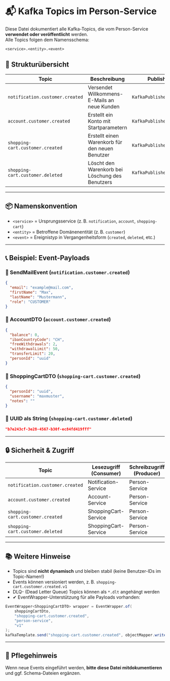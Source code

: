 # 📬 Kafka Topics im Person-Service

Diese Datei dokumentiert alle Kafka-Topics, die vom Person-Service **verwendet oder veröffentlicht** werden.  
Alle Topics folgen dem Namensschema:

```
<service>.<entity>.<event>
```

## 🔁 Strukturübersicht

| Topic                             | Beschreibung                                              | Publisher                     | Empfänger                       | Event-Payload             |
|----------------------------------|-----------------------------------------------------------|-------------------------------|----------------------------------|---------------------------|
| `notification.customer.created`  | Versendet Willkommens-E-Mails an neue Kunden             | `KafkaPublisherService`       | `Notification-Service`           | `SendMailEvent`          |
| `account.customer.created`       | Erstellt ein Konto mit Startparametern                    | `KafkaPublisherService`       | `Account-Service`                | `AccountDTO`             |
| `shopping-cart.customer.created` | Erstellt einen Warenkorb für den neuen Benutzer           | `KafkaPublisherService`       | `ShoppingCart-Service`           | `ShoppingCartDTO`        |
| `shopping-cart.customer.deleted` | Löscht den Warenkorb bei Löschung des Benutzers          | `KafkaPublisherService`       | `ShoppingCart-Service`           | `UUID` als String        |

---

## 📦 Namenskonvention

- `<service>` = Ursprungsservice (z. B. `notification`, `account`, `shopping-cart`)
- `<entity>` = Betroffene Domänenentität (z. B. `customer`)
- `<event>` = Ereignistyp in Vergangenheitsform (`created`, `deleted`, etc.)

---

## 📞 Beispiel: Event-Payloads

### 🔹 SendMailEvent (`notification.customer.created`)
```json
{
  "email": "example@mail.com",
  "firstName": "Max",
  "lastName": "Mustermann",
  "role": "CUSTOMER"
}
```

### 🔹 AccountDTO (`account.customer.created`)
```json
{
  "balance": 0,
  "ibanCountryCode": "CH",
  "freeWithdrawals": 2,
  "withdrawalLimit": 50,
  "transferLimit": 20,
  "personId": "uuid"
}
```

### 🔹 ShoppingCartDTO (`shopping-cart.customer.created`)
```json
{
  "personId": "uuid",
  "username": "maxmuster",
  "notes": ""
}
```

### 🔹 UUID als String (`shopping-cart.customer.deleted`)
```json
"b7e243cf-3e28-4567-b30f-ec84fd419fff"
```

---

## 🔒 Sicherheit & Zugriff

| Topic                             | Lesezugriff (Consumer)             | Schreibzugriff (Producer)         |
|----------------------------------|------------------------------------|-----------------------------------|
| `notification.customer.created`  | Notification-Service               | Person-Service                    |
| `account.customer.created`       | Account-Service                    | Person-Service                    |
| `shopping-cart.customer.created` | ShoppingCart-Service               | Person-Service                    |
| `shopping-cart.customer.deleted` | ShoppingCart-Service               | Person-Service                    |

---

## 📚 Weitere Hinweise

- Topics sind **nicht dynamisch** und bleiben stabil (keine Benutzer-IDs im Topic-Namen!)
- Events können versioniert werden, z. B. `shopping-cart.customer.created.v1`
- DLQ- (Dead Letter Queue) Topics können als `*.dlt` angehängt werden
- ✔ EventWrapper-Unterstützung für alle Payloads vorhanden:

```java
EventWrapper<ShoppingCartDTO> wrapper = EventWrapper.of(
    shoppingCartDto,
    "shopping-cart.customer.created",
    "person-service",
    "v1"
);
kafkaTemplate.send("shopping-cart.customer.created", objectMapper.writeValueAsString(wrapper));
```

---

## 👷 Pflegehinweis

Wenn neue Events eingeführt werden, **bitte diese Datei mitdokumentieren** und ggf. Schema-Dateien ergänzen.






